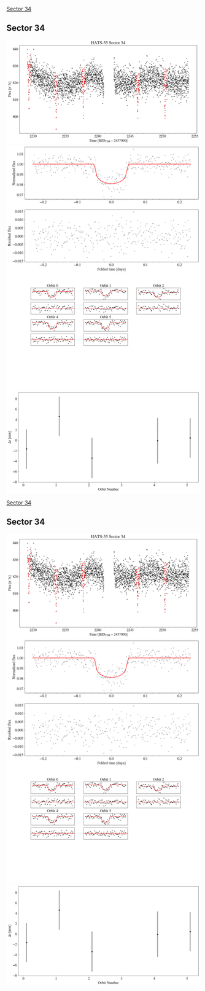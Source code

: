 [Sector 34](#sector34)

<a name = "sector34"></a>
## Sector 34
![alt text](/tt/HATS-55_Sector_34/HATS-55_Sector_34_a_TimeSeries.png)
![alt text](/tt/HATS-55_Sector_34/HATS-55_Sector_34_b_FoldedLightCurve.png)
![alt text](/tt/HATS-55_Sector_34/HATS-55_Sector_34_b_IndividualTransitsWithFit.png)
![alt text](/tt/HATS-55_Sector_34/HATS-55_Sector_34_c_TimingResiduals.png)

[Sector 34](#sector34)

<a name = "sector34"></a>
## Sector 34
![alt text](/tt/HATS-55_Sector_34/HATS-55_Sector_34_a_TimeSeries.png)
![alt text](/tt/HATS-55_Sector_34/HATS-55_Sector_34_b_FoldedLightCurve.png)
![alt text](/tt/HATS-55_Sector_34/HATS-55_Sector_34_b_IndividualTransitsWithFit.png)
![alt text](/tt/HATS-55_Sector_34/HATS-55_Sector_34_c_TimingResiduals.png)

